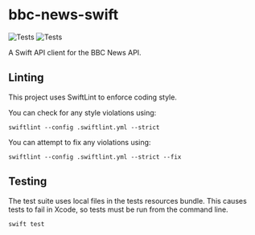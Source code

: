 # bbc-news-swift

![Tests](https://github.com/bilaalrashid/BbcNewsSwift/actions/workflows/swift.yml/badge.svg)
![Tests](https://github.com/bilaalrashid/BbcNewsSwift/actions/workflows/openapi.yml/badge.svg)

A Swift API client for the BBC News API.

## Linting

This project uses SwiftLint to enforce coding style.

You can check for any style violations using:

```
swiftlint --config .swiftlint.yml --strict
```

You can attempt to fix any violations using:

```
swiftlint --config .swiftlint.yml --strict --fix
```

## Testing

The test suite uses local files in the tests resources bundle. This causes tests to fail in Xcode, so tests must be run from the command line.

```
swift test
```

